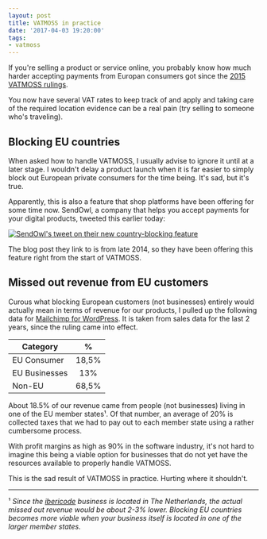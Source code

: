 ```yaml
---
layout: post
title: VATMOSS in practice 
date: '2017-04-03 19:20:00'
tags:
- vatmoss
---
```


If you're selling a product or service online, you probably know how much harder accepting payments from Europan consumers got since the [2015 VATMOSS rulings](http://euvataction.org/key-facts/#key_regulations).

You now have several VAT rates to keep track of and apply and taking care of the required location evidence can be a real pain (try selling to someone who's traveling). 

## Blocking EU countries

When asked how to handle VATMOSS, I usually advise to ignore it until at a later stage. I wouldn't delay a product launch when it is far easier to simply block out European private consumers for the time being. It's sad, but it's true.

Apparently, this is also a feature that shop platforms have been offering for some time now. SendOwl, a company that helps you accept payments for your digital products, tweeted this earlier today:

[![SendOwl's tweet on their new country-blocking feature](/media/sendowl-vatmoss-tweet.jpg)](https://www.sendowl.com/blog/fraud-filtering-now-available.html)

The blog post they link to is from late 2014, so they have been offering this feature right from the start of VATMOSS.

## Missed out revenue from EU customers

Curous what blocking European customers (not businesses) entirely would actually mean in terms of revenue for our products, I pulled up the following data for [Mailchimp for WordPress](https://www.mc4wp.com/). It is taken from sales data for the last 2 years, since the ruling came into effect.

| Category        | %           |
| ------------- |:-------------:|
| EU Consumer      | 18,5% |
| EU Businesses      | 13%      |
| Non-EU   |  68,5%     |

About 18.5% of our revenue came from people (not businesses) living in one of the EU member states¹. Of that number, an average of 20% is collected taxes that we had to pay out to each member state using a rather cumbersome process. 

With profit margins as high as 90% in the software industry, it's not hard to imagine this being a viable option for businesses that do not yet have the resources available to properly handle VATMOSS. 

This is the sad result of VATMOSS in practice. Hurting where it shouldn't.

<hr />

¹ _Since the [ibericode](https://ibericode.com/) business is located in The Netherlands, the actual missed out revenue would be about 2-3% lower. Blocking EU countries becomes more viable when your business itself is located in one of the larger member states._
